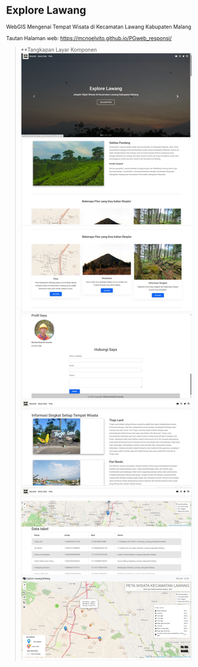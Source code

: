 # Explore Lawang
WebGIS Mengenai Tempat Wisata di Kecamatan Lawang Kabupaten Malang

Tautan Halaman web: https://mcnoelvito.github.io/PGweb_responsi/
>**Tangkapan Layar Komponen
>![beranda](beranda1.png)
>![beranda2](beranda2.png)
>![Beranda3](beranda3.png)
>![Beranda4](beranda4.png)
>![penjelasan](penjelasan.png)
>![database](database.png)
>![peta](peta.png)

